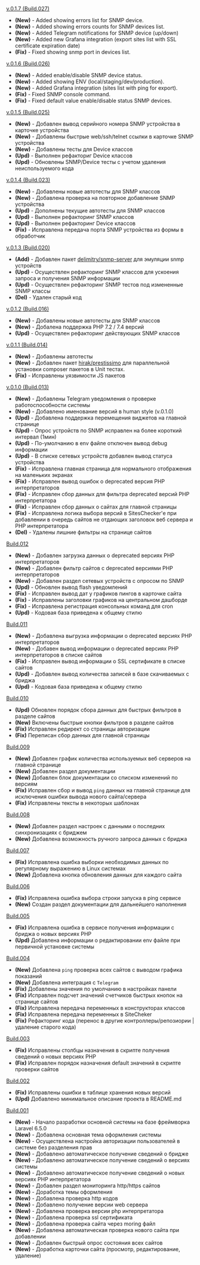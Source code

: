 [v.0.1.7 (Build.027)](https://github.com/TripleSD/moring/releases/tag/0.1.6)
- **(New)** - Added showing errors list for SNMP device.
- **(New)** - Added showing errors counts for SNMP devices list.
- **(New)** - Added Telegram notifications for SNMP device (up/down)
- **(New)** - Added new Grafana integration (export sites list with SSL certificate expiration date)
- **(Fix)** - Fixed showing snmp port in devices list.

[v.0.1.6 (Build.026)](https://github.com/TripleSD/moring/releases/tag/0.1.6)
- **(New)** - Added enable/disable SNMP device status.
- **(New)** - Added showing ENV (local/staging/dev/production).
- **(New)** - Added Grafana integration (sites list with ping for export).
- **(Fix)** - Fixed SNMP console command. 
- **(Fix)** - Fixed default value enable/disable status SNMP devices.

[v.0.1.5 (Build.025)](https://github.com/TripleSD/moring/releases/tag/0.1.5)
 - **(New)** - Добавлен вывод серийного номера SNMP устройства в карточке устройства
 - **(New)** - Добавлены быстрые web/ssh/telnet ссылки в карточке SNMP устройства
 - **(New)** - Добавлены тесты для Device классов
 - **(Upd)** - Выполнен рефакториг Device классов
 - **(Upd)** - Обновлены SNMP/Device тесты с учетом удаления неиспользуемого кода

[v.0.1.4 (Build.023)](https://github.com/TripleSD/moring/releases/tag/0.1.4)
 - **(New)** - Добавлены новые автотесты для SNMP классов
 - **(New)** - Добавлена проверка на повторное добавление SNMP устройства
 - **(Upd)** - Дополнены текущие автотесты для SNMP классов 
 - **(Upd)** - Выполнен рефакторинг SNMP классов
 - **(Upd)** - Выполнен рефакторинг Device классов
 - **(Fix)** - Исправлена передача порта SNMP устройства из формы в обработчик
 
[v.0.1.3 (Build.020)](https://github.com/TripleSD/moring/releases/tag/0.1.3)
 - **(Add)** - Добавлен пакет [delimitry/snmp-server](https://github.com/delimitry/snmp-server) для эмуляции snmp устройств
 - **(Upd)** - Осуществлен рефакторинг SNMP классов для ускоения запроса и получения SNMP информации
 - **(Upd)** - Осуществлен рефакторинг SNMP тестов под измененные SNMP классы
 - **(Del)** - Удален старый код

[v.0.1.2 (Build.016)](https://github.com/TripleSD/moring/releases/tag/0.1.2)
 - **(New)** - Добавлены новые автотесты для SNMP классов
 - **(New)** - Добалена поддержка PHP 7.2 / 7.4 версий
 - **(Upd)** - Осуществлен рефакторинг действующих SNMP классов
 
[v.0.1.1 (Build.014)](https://github.com/TripleSD/moring/releases/tag/0.1.1)
 - **(New)** - Добавлены автотесты
 - **(New)** - Добавлен пакет [hirak/prestissimo](https://github.com/hirak/prestissimo) для параллельной установки composer пакетов в Unit тестах.
 - **(Fix)** - Исправлены уязвимости JS пакетов

[v.0.1.0 (Build.013)](https://github.com/TripleSD/moring/releases/tag/0.1.0)
- **(New)** - Добавлены Telegram уведомления о проверке работоспособности системы
- **(New)** - Добавлено именование версий в human style (v.0.1.0)
- **(Upd)** - Добавлена поддержка перемещения виджетов на главной странице 
- **(Upd)** - Опрос устройств по SNMP исправлен на более короткий интервал (1мин)
- **(Upd)** - По-умолчанию в env файле отключен вывод debug информации
- **(Upd)** - В списке сетевых устройств добавлен вывод статуса устройства
- **(Fix)** - Исправлена главная страница для нормального отображения на маленьких экранах
- **(Fix)** - Исправлен вывод ошибок о deprecated версия PHP интерпретаторов
- **(Fix)** - Исправлен сбор данных для фильтра deprecated версий PHP интерпретатора
- **(Fix)** - Исправлен сбор данных о сайтах для главной страницы
- **(Fix)** - Исправлена логика выбора версий в SitesChecker'е при добавлении в очередь
 сайтов не отдающих заголовок веб сервера и PHP интерпретатора
- **(Del)** - Удалены лишние фильтры на странице сайтов

[Build.012](https://github.com/TripleSD/moring/releases/tag/build.012)
- **(New)** - Добавлен загрузка данных о deprecated версиях PHP интерпретаторов
- **(New)** - Добавлен фильтр сайтов с deprecated версиями PHP интерпретаторов
- **(New)** - Добавлен раздел сетевых устройств с опросом по SNMP
- **(Upd)** - Обновлен вывод flash уведомлений
- **(Fix)** - Исправлен вывод дат у графиков пингов в карточке сайта
- **(Fix)** - Исправлены заголовки графиков на центральном дашборде
- **(Fix)** - Исправлена регистрация консольных команд для cron
- **(Upd)** - Кодовая база приведена к общему стилю

[Build.011](https://github.com/TripleSD/moring/releases/tag/build.011)
- **(New)** - Добавлена выгрузка информации о deprecated версиях PHP интерпретаторов
- **(New)** - Добавен вывод информации о deprecated версиях PHP интерпретаторов в списке сайтов
- **(Fix)** - Исправлен вывод информации о SSL сертификате в списке сайтов
- **(Upd)** - Добавлен вывод количества записей в базе скачиваемых с бриджа
- **(Upd)** - Кодовая база приведена к общему стилю 

[Build.010](https://github.com/TripleSD/moring/releases/tag/build.010)
- **(Upd)** Обновлен порядок сбора данных для быстрых фильтров в разделе сайтов
- **(New)** Включены быстрые кнопки фильтров в разделе сайтов
- **(Fix)** Исправлен редирект со страницы авторизации
- **(Fix)** Переписан сбор данных для главной страницы

[Build.009](https://github.com/TripleSD/moring/releases/tag/build.009)
- **(New)** Добавлен график количества используемых веб серверов на главной странице
- **(New)** Добавлен раздел документации
- **(New)** Добавлен блок документации со списком изменений по версиям
- **(Fix)** Исправлен сбор и вывод `ping` данных на главной странице для исключения ошибки вывода нового сайта/сервера
- **(Fix)** Исправлены тексты в некоторых шаблонах

[Build.008](https://github.com/TripleSD/moring/releases/tag/build.008)
- **(New)** Добавлен раздел настроек с данными о последних синхронизациях с бриджем 
- **(New)** Добавлена возможность ручного запроса данных с бриджа

[Build.007](https://github.com/TripleSD/moring/releases/tag/build.007)
- **(Fix)** Исправлена ошибка выборки необходимых данных по регулярному выражению в Linux системах
- **(New)** Добавлена кнопка обновления данных для каждого сайта

[Build.006](https://github.com/TripleSD/moring/releases/tag/build.006)
- **(Fix)** Исправлена ошибка выбора строки запуска в ping сервисе
- **(New)** Создан раздел документации для дальнейшего наполнения

[Build.005](https://github.com/TripleSD/moring/releases/tag/build.005)
- **(Fix)** Исправлена ошибка в сервисе получения информации с бриджа о новых версиях PHP
- **(Upd)** Добавлена информации о редактировании env файле при первичной установке системы 

[Build.004](https://github.com/TripleSD/moring/releases/tag/build.004)
- **(New)** Добавлена `ping` проверка всех сайтов с выводом графика показаний
- **(New)** Добавлена интеграция с `Telegram`
- **(Fix)** Добавлены значения по умолчанию в настройках панели
- **(Fix)** Исправлен подсчет значений счетчиков быстрых кнопок на странице сайтов
- **(Fix)** Исправлена передача переменных в конструкторах классов   
- **(Fix)** Исправлена передача переменных в SiteCheker
- **(Fix)** Рефакторинг кода (перенос в другие контроллеры/репозиории | удаление старого кода)

[Build.003](https://github.com/TripleSD/moring/releases/tag/build.003)
- **(Fix)** Исправлены столбцы назначения в скрипте получения сведений о новых версиях PHP
- **(Fix)** Исправлен порядок назначения default значений в скрипте проверки сайтов

[Build.002](https://github.com/TripleSD/moring/releases/tag/build.002)
- **(Fix)** Исправлены ошибки в таблице хранения новых версий
- **(Upd)** Добавлено минимальное описание проекта в README.md

[Build.001](https://github.com/TripleSD/moring/releases/tag/build.001)  
- **(New)** - Начало разработки основной системы на базе фреймворка Laravel 6.5.0
- **(New)** - Добавлена основная тема оформления системы
- **(New)** - Осуществлена настройка авторизации пользователей в системе без разделения прав
- **(New)** - Добавлено автоматическое получение сведений о бридже
- **(New)** - Добавлено автоматическое получение сведений о версиях системы
- **(New)** - Добавлено автоматическое получение сведений о новых версиях PHP интерпретатора
- **(New)** - Добавлен раздел мониторинга http/https сайтов
- **(New)** - Доработка темы оформления
- **(New)** - Добавлена проверка http кодов
- **(New)** - Добавлено получение версии web сервера
- **(New)** - Добавлена проверка версии php интерпретатора
- **(New)** - Добавлена проверка ssl сертификата
- **(New)** - Добавлена проверка сайта через moring файл
- **(New)** - Добавлена автоматическая проверка нового сайта при добавлении
- **(New)** - Добавлен быстрый опрос состояния всех сайтов
- **(New)** - Доработка карточки сайта (просмотр, редактирование, удаление)
